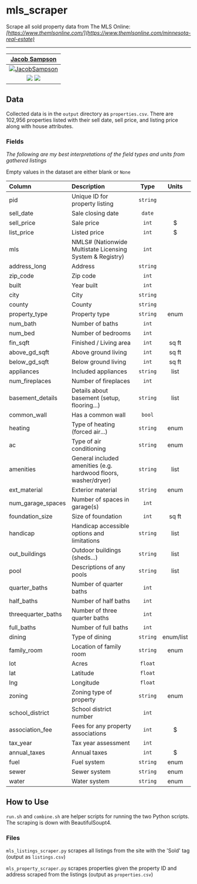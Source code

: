 # mls_scraper

Scrape all sold property data from The MLS Online: *[https://www.themlsonline.com/](https://www.themlsonline.com/minnesota-real-estate)*

---

| <a href="https://sampsonjacob.com" target="_blank">**Jacob Sampson**</a> |
| :----------------------------------------------------------: |
| [![JacobSampson](https://avatars3.githubusercontent.com/u/42616056?s=200&v=4)](http://sampsonjacob.com) |
| <a href="http://linkedin.com/in/jacob-i-sampson" target="_blank"><img src="https://img.shields.io/badge/LinkedIn-0077B5?style=for-the-badge&logo=linkedin&logoColor=white"></a> <a href="mailto: jacob.samps@gmail.com"><img src="https://img.shields.io/badge/Gmail-D14836?style=for-the-badge&logo=gmail&logoColor=white"></a>  |

## Data

Collected data is in the `output` directory as `properties.csv`. There are 102,956 properties listed with their sell date, sell price, and listing price along with house attributes.

### Fields

*The following are my best interpretations of the field types and units from gathered listings*

Empty values in the dataset are either blank or `None`

| Column | Description | Type | Units |
| :--------------------------- |:----------------------------------------------------------|:----------------------------------------------------------:| :---: |
| pid | Unique ID for property listing | `string` | |
| sell_date | Sale closing date | `date` | |
| sell_price | Sale price | `int` | $ |
| list_price | Listed price | `int` | $ |
| mls | NMLS# (Nationwide Multistate Licensing System & Registry) | `int` | |
| address_long | Address | `string` | |
| zip_code | Zip code | `int` | |
| built | Year built | `int` | |
| city | City | `string` | |
| county | County | `string` | |
| property_type | Property type | `string` | enum |
| num_bath | Number of baths | `int` | |
| num_bed | Number of bedrooms | `int` | |
| fin_sqft | Finished / Living area | `int`  | sq ft |
| above_gd_sqft | Above ground living | `int` | sq ft |
| below_gd_sqft | Below ground living | `int` | sq ft |
| appliances | Included appliances | `string` | list |
| num_fireplaces | Number of fireplaces | `int` | |
| basement_details | Details about basement (setup, flooring...) | `string` | list |
| common_wall | Has a common wall | `bool` | |
| heating | Type of heating (forced air...) | `string` | enum |
| ac | Type of air conditioning | `string` | enum |
| amenities | General included amenities (e.g. hardwood floors, washer/dryer) | `string` | list |
| ext_material | Exterior material | `string` | enum |
| num_garage_spaces | Number of spaces in garage(s) | `int` | |
| foundation_size | Size of foundation | `int` | sq ft |
| handicap | Handicap accessible options and limitations | `string` | list |
| out_buildings | Outdoor buildings (sheds...) | `string` | list |
| pool | Descriptions of any pools | `string` | list |
| quarter_baths | Number of quarter baths | `int` | |
| half_baths | Number of half baths | `int` | |
| threequarter_baths | Number of three quarter baths | `int` | |
| full_baths | Number of full baths | `int` | |
| dining | Type of dining | `string` | enum/list |
| family_room | Location of family room | `string` | enum |
| lot | Acres | `float` | |
| lat | Latitude | `float` | |
| lng | Longitude | `float` | |
| zoning | Zoning type of property | `string` | enum |
| school_district | School district number | `int` | |
| association_fee | Fees for any property associations | `int` | $ |
| tax_year | Tax year assessment | `int` | |
| annual_taxes | Annual taxes | `int` | $ |
| fuel | Fuel system | `string` | enum |
| sewer | Sewer system | `string` | enum |
| water | Water system | `string` | enum |

## How to Use

`run.sh` and `combine.sh` are helper scripts for running the two Python scripts. The scraping is down with BeautifulSoupt4.

### Files


`mls_listings_scraper.py` scrapes all listings from the site with the 'Sold' tag (output as `listings.csv`) 

`mls_property_scraper.py` scrapes properties given the property ID and address scraped from the listings (output as `properties.csv`)
